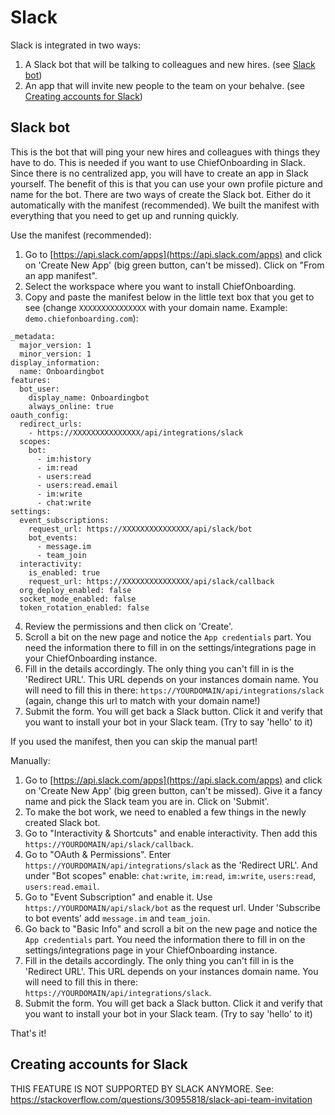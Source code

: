 # Slack

Slack is integrated in two ways:

1. A Slack bot that will be talking to colleagues and new hires. (see [Slack bot](#slack-bot))
2. An app that will invite new people to the team on your behalve. (see [Creating accounts for Slack](#creating-accounts-for-slack))

## Slack bot
This is the bot that will ping your new hires and colleagues with things they have to do. This is needed if you want to use ChiefOnboarding in Slack.
Since there is no centralized app, you will have to create an app in Slack yourself. The benefit of this is that you can use your own profile picture and name for the bot. 
There are two ways of create the Slack bot. Either do it automatically with the manifest (recommended). We built the manifest with everything that you need to get up and running quickly. 

Use the manifest (recommended):

1. Go to [https://api.slack.com/apps](https://api.slack.com/apps) and click on 'Create New App' (big green button, can't be missed). Click on "From an app manifest".
2. Select the workspace where you want to install ChiefOnboarding.
3. Copy and paste the manifest below in the little text box that you get to see (change `XXXXXXXXXXXXXXX` with your domain name. Example: `demo.chiefonboarding.com`):

```
_metadata:
  major_version: 1
  minor_version: 1
display_information:
  name: Onboardingbot
features:
  bot_user:
    display_name: Onboardingbot
    always_online: true
oauth_config:
  redirect_urls:
    - https://XXXXXXXXXXXXXXX/api/integrations/slack
  scopes:
    bot:
      - im:history
      - im:read
      - users:read
      - users:read.email
      - im:write
      - chat:write
settings:
  event_subscriptions:
    request_url: https://XXXXXXXXXXXXXXX/api/slack/bot
    bot_events:
      - message.im
      - team_join
  interactivity:
    is_enabled: true
    request_url: https://XXXXXXXXXXXXXXX/api/slack/callback
  org_deploy_enabled: false
  socket_mode_enabled: false
  token_rotation_enabled: false
```

4. Review the permissions and then click on 'Create'.
5. Scroll a bit on the new page and notice the `App credentials` part. You need the information there to fill in on the settings/integrations page in your ChiefOnboarding instance.
6. Fill in the details accordingly. The only thing you can't fill in is the 'Redirect URL'. This URL depends on your instances domain name. You will need to fill this in there: `https://YOURDOMAIN/api/integrations/slack` (again, change this url to match with your domain name!)
8. Submit the form. You will get back a Slack button. Click it and verify that you want to install your bot in your Slack team. (Try to say 'hello' to it)


If you used the manifest, then you can skip the manual part!

Manually:

1. Go to [https://api.slack.com/apps](https://api.slack.com/apps) and click on 'Create New App' (big green button, can't be missed). Give it a fancy name and pick the Slack team you are in. Click on 'Submit'.
2. To make the bot work, we need to enabled a few things in the newly created Slack bot.
3. Go to "Interactivity & Shortcuts" and enable interactivity. Then add this `https://YOURDOMAIN/api/slack/callback`.
4. Go to "OAuth & Permissions". Enter `https://YOURDOMAIN/api/integrations/slack` as the 'Redirect URL'. And under "Bot scopes" enable: `chat:write`, `im:read`, `im:write`, `users:read`, `users:read.email`.
5. Go to "Event Subscription" and enable it. Use `https://YOURDOMAIN/api/slack/bot` as the request url. Under 'Subscribe to bot events' add `message.im` and `team_join`.
6. Go back to "Basic Info" and scroll a bit on the new page and notice the `App credentials` part. You need the information there to fill in on the settings/integrations page in your ChiefOnboarding instance.
7. Fill in the details accordingly. The only thing you can't fill in is the 'Redirect URL'. This URL depends on your instances domain name. You will need to fill this in there: `https://YOURDOMAIN/api/integrations/slack`.
8. Submit the form. You will get back a Slack button. Click it and verify that you want to install your bot in your Slack team. (Try to say 'hello' to it)

That's it!

## Creating accounts for Slack
THIS FEATURE IS NOT SUPPORTED BY SLACK ANYMORE. See: https://stackoverflow.com/questions/30955818/slack-api-team-invitation
